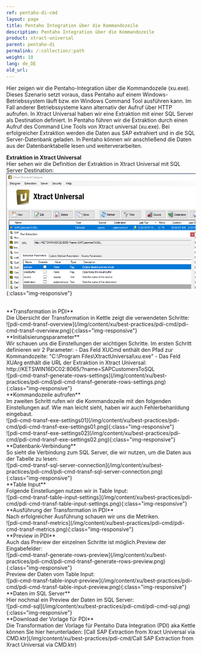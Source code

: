 ```yaml
---
ref: pentaho-di-cmd
layout: page
title: Pentaho Integration über die Kommandozeile
description: Pentaho Integration über die Kommandozeile
product: xtract-universal
parent: pentaho-di
permalink: /:collection/:path
weight: 10
lang: de_DE
old_url: 
---
```


Hier zeigen wir die Pentaho-Integration über die Kommandozeile (xu.exe).
Dieses Szenario setzt voraus, dass Pentaho auf einem Windows-Betriebssystem läuft bzw. ein Windows Command Tool ausführen kann.
Im Fall anderer Betriebssysteme kann alternativ der Aufruf über HTTP aufrufen. 
In Xtract Universal haben wir eine Extraktion mit einer SQL Server als Destination definiert. 
In Pentaho führen wir die Extraktion durch einen Aufruf des Command Line Tools von Xtract universal (xu.exe). Bei erfolgreicher Extraktion werden die Daten aus SAP extrahiert und in die SQL Server-Datenbank geladen. In Pentaho können wir anschließend die Daten aus der Datenbanktabelle lesen und weiterverarbeiten.

**Extraktion in Xtract Universal**<br>
Hier sehen wir die Definition der Extraktion in Xtract Universal mit SQL Server Destination:<br>
![pdi-cmd-xu](/img/content/xu/best-practices/pdi-cmd/pdi-cmd-xu.png){:class="img-responsive"}

<br>
**Transformation in PDI**<br>
Die Übersicht der Transformation in Kettle zeigt die verwendeten Schritte:<br>
![pdi-cmd-transf-overview](/img/content/xu/best-practices/pdi-cmd/pdi-cmd-transf-overview.png){:class="img-responsive"}

<br>
**Initialisierungsparameter**<br>
Wir schauen uns die Einstellungen der wichtigen Schritte.
Im ersten Schritt definieren wir 2 Parameter: 
- Das Feld XUCmd enthält den Pfad zur Kommandozeite: "C:\Program Files\XtractUniversal\xu.exe"	
- Das Feld XUArg enthält die URL der Extraktion in Xtract Universal: http://KETSWIN16DC02:8065/?name=SAPCustomersToSQL
<br>
![pdi-cmd-transf-generate-rows-settings](/img/content/xu/best-practices/pdi-cmd/pdi-cmd-transf-generate-rows-settings.png){:class="img-responsive"}

<br>
**Kommandozeile aufrufen**<br>
Im zweiten Schritt rufen wir die Kommandozeile mit den folgenden Einstellungen auf. Wie man leicht sieht, haben wir auch Fehlerbehanldung eingebaut. <br>
![pdi-cmd-transf-exe-settings01](/img/content/xu/best-practices/pdi-cmd/pdi-cmd-transf-exe-settings01.png){:class="img-responsive"}
<br>
![pdi-cmd-transf-exe-settings02](/img/content/xu/best-practices/pdi-cmd/pdi-cmd-transf-exe-settings02.png){:class="img-responsive"}

<br>
**Datenbank-Verbindung**<br>
So sieht die Verbindung zum SQL Server, die wir nutzen, um die Daten aus der Tabelle zu lesen:<br>
![pdi-cmd-transf-sql-server-connection](/img/content/xu/best-practices/pdi-cmd/pdi-cmd-transf-sql-server-connection.png){:class="img-responsive"}

<br>
**Table Input**<br>
Folgende Einstellungen nutzen wir in Table Input:<br>
![pdi-cmd-transf-table-input-settings](/img/content/xu/best-practices/pdi-cmd/pdi-cmd-transf-table-input-settings.png){:class="img-responsive"}

<br>
**Ausführung der Transformation in PDI**<br>
Nach erfolgreicher Ausführung schauen wir uns die Metriken.<br>
![pdi-cmd-transf-metrics](/img/content/xu/best-practices/pdi-cmd/pdi-cmd-transf-metrics.png){:class="img-responsive"}

<br>
**Preview in PDI**<br>
Auch das Preview der einzelnen Schritte ist möglich.Preview der Eingabefelder: <br>
![pdi-cmd-transf-generate-rows-preview](/img/content/xu/best-practices/pdi-cmd/pdi-cmd-transf-generate-rows-preview.png){:class="img-responsive"}

<br>
Preview der Daten vom Table Input:<br>
![pdi-cmd-transf-table-input-preview](/img/content/xu/best-practices/pdi-cmd/pdi-cmd-transf-table-input-preview.png){:class="img-responsive"}

<br>
**Daten im SQL Server**<br>
Hier nochmal ein Preview der Daten im SQL Server:<br>
![pdi-cmd-sql](/img/content/xu/best-practices/pdi-cmd/pdi-cmd-sql.png){:class="img-responsive"}

<br>
**Download der Vorlage für PDI**<br>
Die Transformation der Vorlage für Pentaho Data Integration (PDI) aka Kettle können Sie hier herunterladen:
[Call SAP Extraction from Xract Universal via CMD.ktr](/img/content/xu/best-practices/pdi-cmd/Call SAP Extraction from Xract Universal via CMD.ktr)